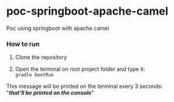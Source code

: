 # poc-springboot-apache-camel
Poc using springboot with apache camel

### How to run
1. Clone the repository

2. Open the terminal on root project folder and type it: <br/>
`gradle bootRun`

This message will be printed on the terminal every 3 seconds:<br/>
"**_that'll be printed on the console_**"
